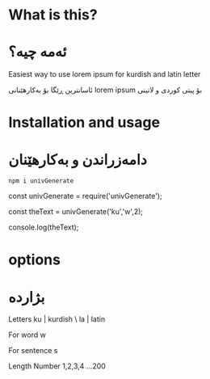 # What is this?
# ئەمە چیە؟

Easiest way to use lorem ipsum for kurdish and latin letter


ئاسانترین ڕێگا بۆ بەکارهێنانی  lorem ipsum بۆ پیتی کوردی و لاتینی


# Installation and usage
# دامەزراندن و بەکار‌هێنان

`npm i univGenerate`

const univGenerate = require('univGenerate');

const theText = univGenerate('ku','w',2);

console.log(theText);


# options
# بژاردە

Letters ku | kurdish \ la | latin

For word w

For sentence s

Length Number 1,2,3,4 ...200
